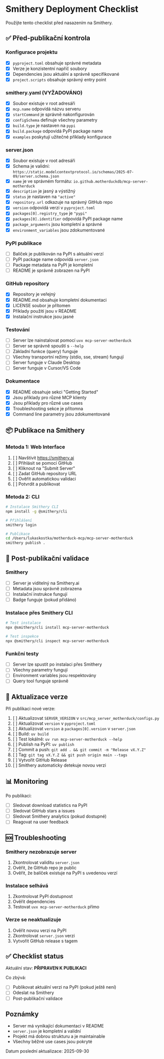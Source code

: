 # Smithery Deployment Checklist

Použijte tento checklist před nasazením na Smithery.

## ✅ Před-publikační kontrola

### Konfigurace projektu
- [x] `pyproject.toml` obsahuje správné metadata
- [x] Verze je konzistentní napříč soubory
- [x] Dependencies jsou aktuální a správně specifikované
- [x] `project.scripts` obsahuje správný entry point

### smithery.yaml (VYŽADOVÁNO)
- [x] Soubor existuje v root adresáři
- [x] `mcp.name` odpovídá názvu serveru
- [x] `startCommand` je správně nakonfigurován
- [x] `configSchema` definuje všechny parametry
- [x] `build.type` je nastaven na `pypi`
- [x] `build.package` odpovídá PyPI package name
- [x] `examples` poskytují užitečné příklady konfigurace

### server.json
- [x] Soubor existuje v root adresáři
- [x] Schema je validní: `https://static.modelcontextprotocol.io/schemas/2025-07-09/server.schema.json`
- [x] `name` je ve správném formátu: `io.github.motherduckdb/mcp-server-motherduck`
- [x] `description` je jasný a výstižný
- [x] `status` je nastaven na `"active"`
- [x] `repository.url` odkazuje na správný GitHub repo
- [x] `version` odpovídá verzi v `pyproject.toml`
- [x] `packages[0].registry_type` je `"pypi"`
- [x] `packages[0].identifier` odpovídá PyPI package name
- [x] `package_arguments` jsou kompletní a správné
- [x] `environment_variables` jsou zdokumentované

### PyPI publikace
- [ ] Balíček je publikován na PyPI s aktuální verzí
- [ ] PyPI package name odpovídá `server.json`
- [ ] Package metadata na PyPI je kompletní
- [ ] README je správně zobrazen na PyPI

### GitHub repository
- [x] Repository je veřejný
- [x] README.md obsahuje kompletní dokumentaci
- [x] LICENSE soubor je přítomen
- [x] Příklady použití jsou v README
- [x] Instalační instrukce jsou jasné

### Testování
- [ ] Server lze nainstalovat pomocí `uvx mcp-server-motherduck`
- [ ] Server se správně spouští s `--help`
- [ ] Základní funkce (query) funguje
- [ ] Všechny transportní režimy (stdio, sse, stream) fungují
- [ ] Server funguje v Claude Desktop
- [ ] Server funguje v Cursor/VS Code

### Dokumentace
- [x] README obsahuje sekci "Getting Started"
- [x] Jsou příklady pro různé MCP klienty
- [x] Jsou příklady pro různé use cases
- [x] Troubleshooting sekce je přítomna
- [x] Command line parametry jsou zdokumentované

## 📦 Publikace na Smithery

### Metoda 1: Web Interface
1. [ ] Navštívit https://smithery.ai
2. [ ] Přihlásit se pomocí GitHub
3. [ ] Kliknout na "Submit Server"
4. [ ] Zadat GitHub repository URL
5. [ ] Ověřit automatickou validaci
6. [ ] Potvrdit a publikovat

### Metoda 2: CLI
```bash
# Instalace Smithery CLI
npm install -g @smithery/cli

# Přihlášení
smithery login

# Publikace
cd /Users/lukaskostka/motherduck-mcp/mcp-server-motherduck
smithery publish .
```

## 🧪 Post-publikační validace

### Smithery
- [ ] Server je viditelný na Smithery.ai
- [ ] Metadata jsou správně zobrazena
- [ ] Instalační instrukce fungují
- [ ] Badge funguje (pokud přidáno)

### Instalace přes Smithery CLI
```bash
# Test instalace
npx @smithery/cli install mcp-server-motherduck

# Test inspekce
npx @smithery/cli inspect mcp-server-motherduck
```

### Funkční testy
- [ ] Server lze spustit po instalaci přes Smithery
- [ ] Všechny parametry fungují
- [ ] Environment variables jsou respektovány
- [ ] Query tool funguje správně

## 🔄 Aktualizace verze

Při publikaci nové verze:

1. [ ] Aktualizovat `SERVER_VERSION` v `src/mcp_server_motherduck/configs.py`
2. [ ] Aktualizovat `version` v `pyproject.toml`
3. [ ] Aktualizovat `version` a `packages[0].version` v `server.json`
4. [ ] Build: `uv build`
5. [ ] Test lokálně: `uv run mcp-server-motherduck --help`
6. [ ] Publish na PyPI: `uv publish`
7. [ ] Commit a push: `git add . && git commit -m "Release vX.Y.Z"`
8. [ ] Tag: `git tag vX.Y.Z && git push origin main --tags`
9. [ ] Vytvořit GitHub Release
10. [ ] Smithery automaticky detekuje novou verzi

## 📊 Monitoring

Po publikaci:

- [ ] Sledovat download statistics na PyPI
- [ ] Sledovat GitHub stars a issues
- [ ] Sledovat Smithery analytics (pokud dostupné)
- [ ] Reagovat na user feedback

## 🆘 Troubleshooting

### Smithery nezobrazuje server
1. Zkontrolovat validitu `server.json`
2. Ověřit, že GitHub repo je public
3. Ověřit, že balíček existuje na PyPI s uvedenou verzí

### Instalace selhává
1. Zkontrolovat PyPI dostupnost
2. Ověřit dependencies
3. Testovat `uvx mcp-server-motherduck` přímo

### Verze se neaktualizuje
1. Ověřit novou verzi na PyPI
2. Zkontrolovat `server.json` verzi
3. Vytvořit GitHub release s tagem

## ✅ Checklist status

Aktuální stav: **PŘIPRAVEN K PUBLIKACI**

Co zbývá:
- [ ] Publikovat aktuální verzi na PyPI (pokud ještě není)
- [ ] Odeslat na Smithery
- [ ] Post-publikační validace

## Poznámky

- Server má vynikající dokumentaci v README
- `server.json` je kompletní a validní
- Projekt má dobrou strukturu a je maintainable
- Všechny běžné use cases jsou pokryté

Datum poslední aktualizace: 2025-09-30
